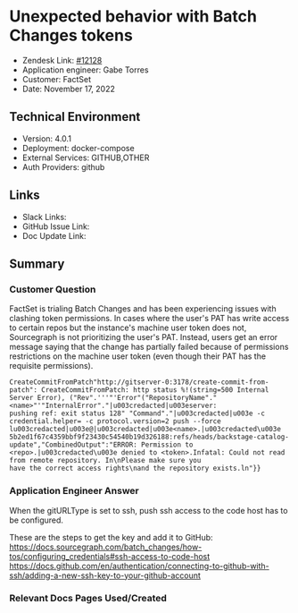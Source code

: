 
# Unexpected behavior with Batch Changes tokens <!-- Ticket Title  Hint: include keywords to make it searchable -->

- Zendesk Link: [#12128](https://sourcegraph.zendesk.com/agent/tickets/12128)
- Application engineer: Gabe Torres
- Customer: FactSet <!-- Redact if this contains personally identifying information -->
- Date: November 17, 2022

<!-- Data populated from integration, speak to Ben Gordon or Michael Bali if not working -->
<!-- During Internal team trial, fill missing data manually (we are waiting for all data to sync) -->

## Technical Environment
- Version: 4.0.1​
- Deployment: docker-compose
- External Services: GITHUB,OTHER
- Auth Providers: github


## Links
<!-- Data for application engineer manual entry -->
- Slack Links:
- GitHub Issue Link:
- Doc Update Link:

## Summary
### Customer Question
FactSet is trialing Batch Changes and has been experiencing issues with clashing token permissions. In cases where the user's PAT has write access to certain repos but the instance's machine user token does not, Sourcegraph is not prioritizing the user's PAT. Instead, users get an error message saying that the change has partially failed because of permissions restrictions on the machine user token (even though their PAT has the requisite permissions).  

```
CreateCommitFromPatch"http://gitserver-0:3178/create-commit-from-patch": CreateCommitFromPatch: http status %!(string=500 Internal
Server Error), ("Rev".'''"'Error"("RepositoryName"."<name>"'"InternalError"."|u003credacted|u003eserver:
pushing ref: exit status 128" "Command"."|u003credacted|u003e -c credential.helper= -c protocol.version=2 push --force
lu003credacted|u003e@|u003credacted|u003e<name>.|u003credacted\u003e
5b2ed1f67c4359bbf9f23430c54540b19d326188:refs/heads/backstage-catalog-update","CombinedOutput":"ERROR: Permission to
<repo>.|u003credacted\u003e denied to <token>.Infatal: Could not read from remote repository. In\nPlease make sure you
have the correct access rights\nand the repository exists.ln"}}
```

### Application Engineer Answer
When the gitURLType is set to ssh, push ssh access to the code host has to be configured.  

These are the steps to get the key and add it to GitHub:  
https://docs.sourcegraph.com/batch_changes/how-tos/configuring_credentials#ssh-access-to-code-host  
https://docs.github.com/en/authentication/connecting-to-github-with-ssh/adding-a-new-ssh-key-to-your-github-account

### Relevant Docs Pages Used/Created

<!-- Once complete, upload a copy to https://github.com/sourcegraph/support-tools-internal/tree/main/resolved-tickets as a .md file -->
<!-- Name the file 12128.md -->
